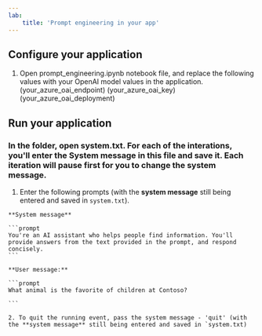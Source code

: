 ```yaml
---
lab:
    title: 'Prompt engineering in your app'
---
```




## Configure your application
1. Open prompt_engineering.ipynb notebook file, and replace the following values with your OpenAI model values in the application.
        (your_azure_oai_endpoint)
        (your_azure_oai_key)
        (your_azure_oai_deployment)


## Run your application

### In the folder, open system.txt. For each of the interations, you'll enter the System message in this file and save it. Each iteration will pause first for you to change the system message.


   1. Enter the following prompts (with the **system message** still being entered and saved in `system.txt`).

    **System message**

    ```prompt
    You're an AI assistant who helps people find information. You'll provide answers from the text provided in the prompt, and respond concisely.
    ```

    **User message:**

    ```prompt
    What animal is the favorite of children at Contoso?

    ```

    2. To quit the running event, pass the system message - 'quit' (with the **system message** still being entered and saved in `system.txt)




